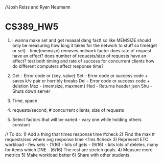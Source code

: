 //Josh Reiss and Ryan Neumann
# CS389_HW5

1) i wanna make set and get reaaaal dang fast!
so like
MEMSIZE should only be measuring how long it takes for the network to stuff
so time(get or set) - time(memsize) removes network factor
does rate of request have an effect?
does number of requests/size of requests have an effect?
	test both timing and rate of success for concurrent clients
how do different computers affect response time?

2) 	Get - Error code or {key, value}
	Set - Error code or success code + saves k/v pair or horribly breaks
	Del - Error code or success code + deletion
	Msz - {memsize, maxmem}
	Hed - Returns header json
	Shu - Shuts down server

3) Time, space

4) requests/second, # concurrent clients, size of requests

5) Select factors that will be varied -
	vary one while holding others constant

//
To do:
	1) Add a thing that times response time #check
	2) Find the max # requests/sec where avg response time <1ms #check
	3) Represent ETC workload
		- few sets - (1/16)
		- lots of gets - (9/16)
		- lots lots of deletes, many for items which DNE - (6/16)
	The rest are stretch goals.
	4) Measure more metrics
	5) Make workload better
	6) Share with other students.